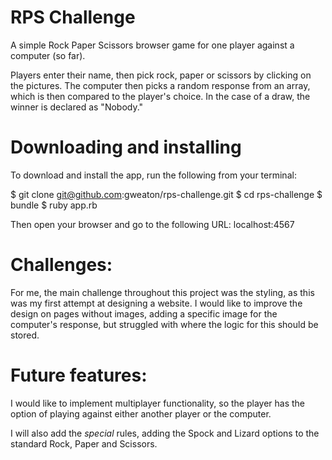 # RPS Challenge

A simple Rock Paper Scissors browser game for one player against a computer (so far).

Players enter their name, then pick rock, paper or scissors by clicking on the pictures. The computer then picks a random response from an array, which is then compared to the player's choice. In the case of a draw, the winner is declared as "Nobody."

# Downloading and installing

To download and install the app, run the following from your terminal:

$ git clone git@github.com:gweaton/rps-challenge.git
$ cd rps-challenge
$ bundle
$ ruby app.rb

Then open your browser and go to the following URL:
  localhost:4567

# Challenges:

For me, the main challenge throughout this project was the styling, as this was my first attempt at designing a website. I would like to improve the design on pages without images, adding a specific image for the computer's response, but struggled with where the logic for this should be stored.

# Future features:

I would like to implement multiplayer functionality, so the player has the option of playing against either another player or the computer.

I will also add the _special_ rules, adding the Spock and Lizard options to the standard Rock, Paper and Scissors.
